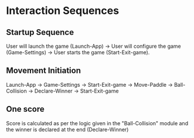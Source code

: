 # Interaction Sequences

## Startup Sequence

User will launch the game (Launch-App) ->
User will configure the game (Game-Settings) ->
User starts the game (Start-Exit-game).

## Movement Initiation

Launch-App ->
Game-Settings ->
Start-Exit-game ->
Move-Paddle ->
Ball-Collision ->
Declare-Winner ->
Start-Exit-game

## One score

Score is calculated as per the logic given in the "Ball-Collision" 
module and the winner is declared at the end (Declare-Winner)
